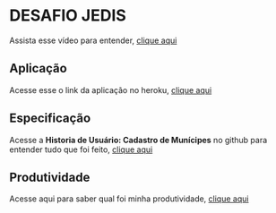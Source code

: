 # DESAFIO JEDIS
Assista esse vídeo para entender, [clique aqui](https://vimeo.com/892938461/dd246e4d72?share=copy)

## Aplicação
Acesse esse o link da aplicação no heroku, [clique aqui](https://desafio-jedis-84a8920b76bc.herokuapp.com/)

## Especificação
Acesse a **Historia de Usuário: Cadastro de Munícipes** no github para entender tudo que foi feito, [clique aqui](https://github.com/marcodotcastro/desafio-jedis/issues/2)

## Produtividade
Acesse aqui para saber qual foi minha produtividade, [clique aqui](https://wakatime.com/@marcodotcastro/projects/jpigjahiix?start=2023-12-03&end=2023-12-09)